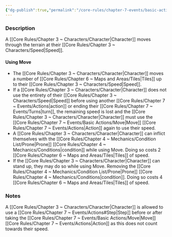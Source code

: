 ```yaml
---
{"dg-publish":true,"permalink":"/core-rules/chapter-7-events/basic-actions/move/"}
---
```


### Description
A [[Core Rules/Chapter 3 ~ Characters/Character\|Character]] moves through the terrain at their [[Core Rules/Chapter 3 ~ Characters/Speed\|Speed]].

#### Using Move
- The [[Core Rules/Chapter 3 ~ Characters/Character\|Character]] moves a number of [[Core Rules/Chapter 6 ~ Maps and Areas/Tiles\|Tiles]] up to their [[Core Rules/Chapter 3 ~ Characters/Speed\|Speed]]. 
- If a [[Core Rules/Chapter 3 ~ Characters/Character\|Character]] does not use the entirety of their [[Core Rules/Chapter 3 ~ Characters/Speed\|Speed]] before using another [[Core Rules/Chapter 7 ~ Events/Actions\|action]] or ending their [[Core Rules/Chapter 7 ~ Events/Turns\|turn]], the remaining speed is lost and the [[Core Rules/Chapter 3 ~ Characters/Character\|Character]] must use the [[Core Rules/Chapter 7 ~ Events/Basic Actions/Move\|Move]] [[Core Rules/Chapter 7 ~ Events/Actions\|Action]] again to use their speed.
- A [[Core Rules/Chapter 3 ~ Characters/Character\|Character]] can inflict themselves with the [[Core Rules/Chapter 4 ~ Mechanics/Condition List/Prone\|Prone]] [[Core Rules/Chapter 4 ~ Mechanics/Conditions\|condition]] while using Move. Doing so costs 2 [[Core Rules/Chapter 6 ~ Maps and Areas/Tiles\|Tiles]] of speed.
- If the [[Core Rules/Chapter 3 ~ Characters/Character\|Character]] can stand up, they may do so while using Move. Removing the [[Core Rules/Chapter 4 ~ Mechanics/Condition List/Prone\|Prone]] [[Core Rules/Chapter 4 ~ Mechanics/Conditions\|condition]]. Doing so costs 4 [[Core Rules/Chapter 6 ~ Maps and Areas/Tiles\|Tiles]] of speed.

### Notes
A [[Core Rules/Chapter 3 ~ Characters/Character\|Character]] is allowed to use a [[Core Rules/Chapter 7 ~ Events/Actions#Step\|Step]] before or after taking the [[Core Rules/Chapter 7 ~ Events/Basic Actions/Move\|Move]] [[Core Rules/Chapter 7 ~ Events/Actions\|Action]] as this does not count towards their speed.